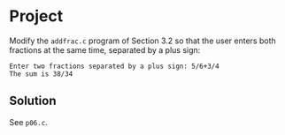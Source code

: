 # Project

Modify the `addfrac.c` program of Section 3.2 so that the user enters both
fractions at the same time, separated by a plus sign:

```
Enter two fractions separated by a plus sign: 5/6+3/4
The sum is 38/34
```

## Solution

See `p06.c`.

